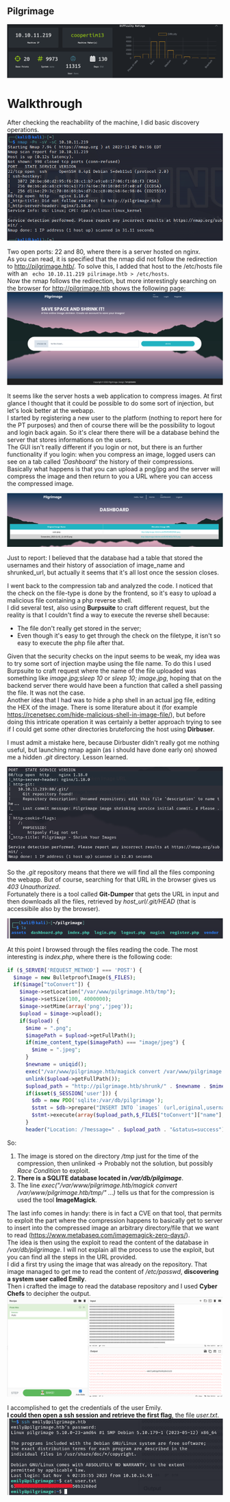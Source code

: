 ## Pilgrimage  

![Alt text](image.png)
  
# Walkthrough
After checking the reachability of the machine, I did basic discovery operations.  
![Alt text](image-1.png)  
  
Two open ports: 22 and 80, where there is a server hosted on nginx.  
As you can read, it is specified that the nmap did not follow the redirection to http://pilgrimage.htb/. To solve this, I added that host to the /etc/hosts file with an ``` echo 10.10.11.219 pilrimage.htb > /etc/hosts```.  
Now the nmap follows the redirection, but more interestingly searching on the browser for http://pilgrimage.htb shows the following page:  
![Alt text](image-2.png)  
  
It seems like the server hosts a web application to compress images. At first glance I thought that it could be possible to do some sort of injection, but let's look better at the webapp.  
I started by registering a new user to the platform (nothing to report here for the PT purposes) and then of course there will be the possibility to logout and login back again.  So it's clear there there will be a database behind the server that stores informations on the users.  
The GUI isn't really different if you login or not, but there is an further functionality if you login: when you compress an image, logged users can see on a tab called *'Dashboard'* the history of their compressions.  
Basically what happens is that you can upload a png/jpg and the server will compress the image and then return to you a URL where you can access the compressed image.  
  
![Alt text](image-3.png)
  
Just to report: I believed that the database had a table that stored the usernames and their history of association of image_name and shrunked_url, but actually it seems that it's all lost once the session closes.  
  
I went back to the compression tab and analyzed the code. I noticed that the check on the file-type is done by the frontend, so it's easy to upload a malicious file containing a php reverse shell.  
I did several test, also using **Burpsuite** to craft different request, but the reality is that I couldn't find a way to execute the reverse shell because:  
- The file don't really get stored in the server;
- Even though it's easy to get through the check on the filetype, it isn't so easy to execute the php file after that.  
  
Given that the security checks on the input seems to be weak, my idea was to try some sort of injection maybe using the file name.  To do this I used Burpsuite to craft request where the name of the file uploaded was something like *image.jpg;sleep 10* or *sleep 10; image.jpg*, hoping that on the backend server there would have been a function that called a shell passing the file.  It was not the case.  
Another idea that I had was to hide a php shell in an actual jpg file, editing the HEX of the image. There is some literature about it (for example https://rcenetsec.com/hide-malicious-shell-in-image-file/), but before doing this intricate operation it was certainly a better approach trying to see if I could get some other directories bruteforcing the host using **Dirbuser**.   

I must admit a mistake here, because Dirbuster didn't really got me nothing useful, but launching nmap again (as i should have done early on) showed me a hidden *.git* directory. Lesson learned.
  
![Alt text](image-4.png)
  
So the *.git* repository means that there we will find all the files componing the webapp. But of course, searching for that URL in the browser gives us *403 Unauthorized*.  
Fortunately there is a tool called **Git-Dumper** that gets the URL in input and then downloads all the files, retrieved by *host_url/.git/HEAD* (that is accessibile also by the browser).  
  
![Alt text](image-5.png)
  
At this point I browsed through the files reading the code. The most interesting is *index.php*, where there is the following code: 

```php
if ($_SERVER['REQUEST_METHOD'] === 'POST') {
  $image = new Bulletproof\Image($_FILES);
  if($image["toConvert"]) {
    $image->setLocation("/var/www/pilgrimage.htb/tmp");
    $image->setSize(100, 4000000);
    $image->setMime(array('png','jpeg'));
    $upload = $image->upload();
    if($upload) {
      $mime = ".png";
      $imagePath = $upload->getFullPath();
      if(mime_content_type($imagePath) === "image/jpeg") {
        $mime = ".jpeg";
      }
      $newname = uniqid();
      exec("/var/www/pilgrimage.htb/magick convert /var/www/pilgrimage.htb/tmp/" . $upload->getName() . $mime . " -resize 50% /var/www/pilgrimage.htb/shrunk/" . $newname . $mime);
      unlink($upload->getFullPath());
      $upload_path = "http://pilgrimage.htb/shrunk/" . $newname . $mime;
      if(isset($_SESSION['user'])) {
        $db = new PDO('sqlite:/var/db/pilgrimage');
        $stmt = $db->prepare("INSERT INTO `images` (url,original,username) VALUES (?,?,?)");
        $stmt->execute(array($upload_path,$_FILES["toConvert"]["name"],$_SESSION['user']));
      }
      header("Location: /?message=" . $upload_path . "&status=success");
```
  
So:
1) The image is stored on the directory */tmp* just for the time of the compression, then unlinked -> Probably not the solution, but possibly *Race Condition* to exploit.
2) **There is a SQLITE database located in */var/db/pilgimage***.
3) The line *exec("/var/www/pilgrimage.htb/magick convert /var/www/pilgrimage.htb/tmp/" ...)* tells us that for the compression is used the tool **ImageMagick**.
  
The last info comes in handy: there is in fact a CVE on that tool, that permits to exploit the part where the compression happens to basically get to server to insert into the compressed image an arbitrary directory/file that we want to read (https://www.metabaseq.com/imagemagick-zero-days/).  
The idea is then using the exploit to read the content of the database in */var/db/pilgrimage*. 
I will not explain all the process to use the exploit, but you can find all the steps in the URL provided.   
I did a first try using the image that was already on the repository. That image managed to get me to read the content of */etc/passwd*, **discovering a system user called Emily**.  
Then i crafted the image to read the database repository and I used **Cyber Chefs** to decipher the output.    
![Alt text](image-6.png)
  
I accomplished to get the credentials of the user Emily.  
**I could then open a ssh session and retrieve the first flag**, the file *user.txt*.  
![Alt text](image-7.png)